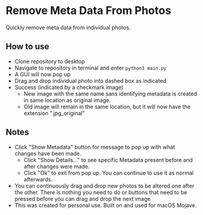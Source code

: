 # Remove Meta Data From Photos

Quickly remove meta data from individual photos. 

## How to use
* Clone repository to desktop
* Navigate to repository in terminal and enter ```python3 main.py``` 
* A GUI will now pop up
* Drag and drop individual photo into dashed box as indicated
* Success (indicated by a checkmark image) 
  * New image with the same name sans identifying metadata is created in same location as original image. 
  * Old image will remain in the same location, but it will now have the extension ".jpg_original" 
  
## Notes
 * Click "Show Metadata" button for message to pop up with what changes have been made. 
   * Click "Show Details..." to see specific Metadata present before and after changes were made.
   * Click "Ok" to exit from pop up. You can continue to use it as normal afterwards.
 * You can continuously drag and drop new photos to be altered one after the other. There is nothing you need to do or buttons that need to be pressed before you can drag and drop the next image
 * This was created for personal use. Built on and used for macOS Mojave.
